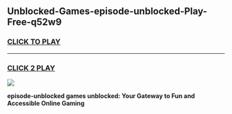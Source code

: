 
## Unblocked-Games-episode-unblocked-Play-Free-q52w9
<h3>
<a href="https://premium76.site?title=episode-unblocked&ref=19M">CLICK TO PLAY</a></h3>
<hr>

<h3>
<a href="https://premium76.site?title=episode-unblocked&ref=19M">CLICK 2 PLAY</a>
  
</h3>

<a href="https://premium76.site?title=episode-unblocked&ref=19M"><img src="https://clearcache.store/games.png"></a>


**episode-unblocked games unblocked: Your Gateway to Fun and Accessible Online Gaming**
